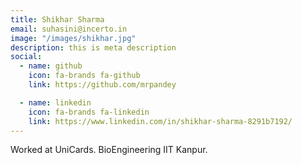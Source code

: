 ```yaml
---
title: Shikhar Sharma
email: suhasini@incerto.in
image: "/images/shikhar.jpg"
description: this is meta description
social:
  - name: github
    icon: fa-brands fa-github
    link: https://github.com/mrpandey

  - name: linkedin
    icon: fa-brands fa-linkedin
    link: https://www.linkedin.com/in/shikhar-sharma-8291b7192/
---
```


Worked at UniCards. 
BioEngineering IIT Kanpur.
